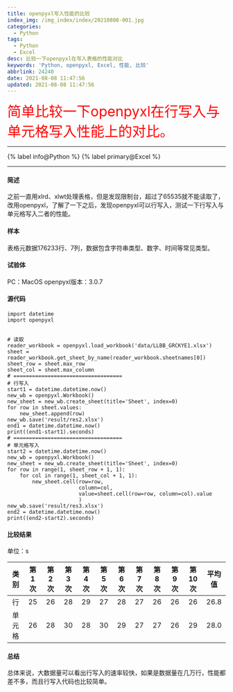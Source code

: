 ```yaml
---
title: openpyxl写入性能的比较
index_img: /img_index/index/20210808-001.jpg
categories:
  - Python
tags:
  - Python
  - Excel
desc: 比较一下openpyxl在写入表格的性能对比
keywords: 'Python, openpyxl, Excel, 性能, 比较'
abbrlink: 24240
date: 2021-08-08 11:47:56
updated: 2021-08-08 11:47:56
---
```


<font size=6.5 color='red'>简单比较一下openpyxl在行写入与单元格写入性能上的对比。</font>

<hr />
{% label info@Python %} {% label primary@Excel %}

<!--more-->
<hr />

#### 简述

之前一直用xlrd、xlwt处理表格，但是发现限制台，超过了65535就不能读取了，改用openpyxl，了解了一下之后，发现openpyxl可以行写入，测试一下行写入与单元格写入二者的性能。

#### 样本

表格元数据176233行、7列，数据包含字符串类型、数字、时间等常见类型。

#### 试验体

PC：MacOS
openpyxl版本：3.0.7

#### 源代码

```
import datetime
import openpyxl


# 读取
reader_workbook = openpyxl.load_workbook('data/LLBB_GRCKYE1.xlsx')
sheet = reader_workbook.get_sheet_by_name(reader_workbook.sheetnames[0])
sheet_row = sheet.max_row
sheet_col = sheet.max_column
# ===================================
# 行写入
start1 = datetime.datetime.now()
new_wb = openpyxl.Workbook()
new_sheet = new_wb.create_sheet(title='Sheet', index=0)
for row in sheet.values:
    new_sheet.append(row)
new_wb.save('result/res2.xlsx')
end1 = datetime.datetime.now()
print((end1-start1).seconds)
# ===================================
# 单元格写入
start2 = datetime.datetime.now()
new_wb = openpyxl.Workbook()
new_sheet = new_wb.create_sheet(title='Sheet', index=0)
for row in range(1, sheet_row + 1, 1):
    for col in range(1, sheet_col + 1, 1):
        new_sheet.cell(row=row,
                       column=col,
                       value=sheet.cell(row=row, column=col).value
                       )
new_wb.save('result/res3.xlsx')
end2 = datetime.datetime.now()
print((end2-start2).seconds)

```

#### 比较结果

单位：s

|  类别  | 第1次 | 第2次 | 第3次 | 第4次 | 第5次 | 第6次 | 第7次 | 第8次 | 第9次 | 第10次 | 平均值 |
|:------:|:-----:|:-----:|:-----:|:-----:|:-----:|:-----:|:-----:|:-----:|:-----:|:------:|:------:|
|   行   |  25   |  26   |  28   |  29   |  27   |  28   |  27   |  26   |  26   |   26   |  26.8  |
| 单元格 |  26   |  28   |  30   |  28   |  30   |  29   |  27   |  27   |  26   |   29   |  28.0  |

#### 总结

总体来说，大数据量可以看出行写入的速率较快，如果是数据量在几万行，性能都差不多，而且行写入代码也比较简单。

